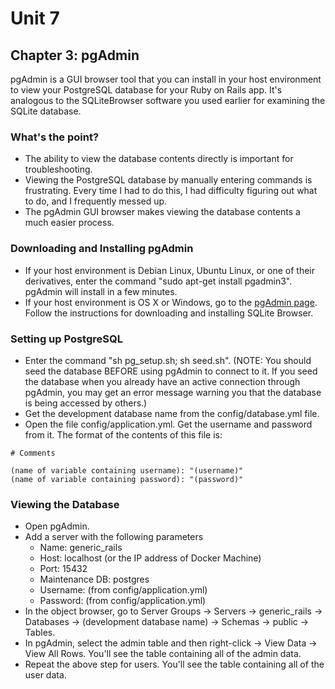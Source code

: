 # Unit 7
## Chapter 3: pgAdmin

pgAdmin is a GUI browser tool that you can install in your host environment to view your PostgreSQL database for your Ruby on Rails app.  It's analogous to the SQLiteBrowser software you used earlier for examining the SQLite database.

### What's the point?
* The ability to view the database contents directly is important for troubleshooting.
* Viewing the PostgreSQL database by manually entering commands is frustrating.  Every time I had to do this, I had difficulty figuring out what to do, and I frequently messed up.
* The pgAdmin GUI browser makes viewing the database contents a much easier process.

### Downloading and Installing pgAdmin
* If your host environment is Debian Linux, Ubuntu Linux, or one of their derivatives, enter the command "sudo apt-get install pgadmin3". pgAdmin will install in a few minutes.
* If your host environment is OS X or Windows, go to the [pgAdmin page](https://www.pgadmin.org/). Follow the instructions for downloading and installing SQLite Browser.

### Setting up PostgreSQL
* Enter the command "sh pg_setup.sh; sh seed.sh".  (NOTE: You should seed the database BEFORE using pgAdmin to connect to it.  If you seed the database when you already have an active connection through pgAdmin, you may get an error message warning you that the database is being accessed by others.)
* Get the development database name from the config/database.yml file.
* Open the file config/application.yml.  Get the username and password from it.  The format of the contents of this file is:
```
# Comments

(name of variable containing username): "(username)"
(name of variable containing password): "(password)"
```

### Viewing the Database
* Open pgAdmin.
* Add a server with the following parameters
  * Name: generic_rails
  * Host: localhost (or the IP address of Docker Machine)
  * Port: 15432
  * Maintenance DB: postgres
  * Username: (from config/application.yml)
  * Password: (from config/application.yml)
* In the object browser, go to Server Groups -> Servers -> generic_rails -> Databases -> (development database name) -> Schemas -> public -> Tables.
* In pgAdmin, select the admin table and then right-click -> View Data -> View All Rows.  You'll see the table containing all of the admin data.
* Repeat the above step for users.  You'll see the table containing all of the user data.
